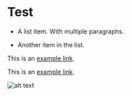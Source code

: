 # Test

* A list item.
With multiple paragraphs.

* Another item in the list.


This is an [example link](http://example.com/).

This is an [example link](http://example.com/ "With a Title").

![alt text](/path/to/img.jpg "Title")
